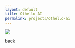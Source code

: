 ```yaml
---
layout: default
title: Othello AI
permalink: projects/othello-ai
---
```




![](/assets/images/projects/.png)

[back](./)